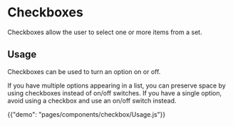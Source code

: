 # Checkboxes

<p class="description">Checkboxes allow the user to select one or more items from a set.</p>

## Usage

Checkboxes can be used to turn an option on or off.

If you have multiple options appearing in a list, you can preserve space by using checkboxes
instead of on/off switches. If you have a single option, avoid using a checkbox and use an
on/off switch instead.

{{"demo": "pages/components/checkbox/Usage.js"}}
